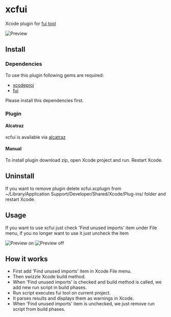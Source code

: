 # xcfui

Xcode plugin for [fui tool](https://github.com/dblock/fui)

![Preview](https://raw.githubusercontent.com/jcavar/xcfui/master/preview.png)

## Install

### Dependencies
To use this plugin following gems are required:
*	[xcodeproj](https://rubygems.org/gems/xcodeproj)
*	[fui](http://rubygems.org/gems/fui)

Please install this dependencies first.

### Plugin

#### Alcatraz
xcfui is available via [alcatraz](http://alcatraz.io/) 

#### Manual
To install plugin download zip, open Xcode project and run. Restart Xcode.

## Uninstall
If you want to remove plugin delete xcfui.xcplugin from ~/Library/Application Support/Developer/Shared/Xcode/Plug-ins/ folder and restart Xcode.

## Usage

If you want to use xcfui just check 'Find unused imports' item under File menu, if you no longer want to use it just uncheck the item

![Preview on](https://raw.githubusercontent.com/jcavar/xcfui/master/fui_preview_on.png)
![Preview off](https://raw.githubusercontent.com/jcavar/xcfui/master/fui_preview_off.png)

## How it works

*	First add 'Find unused imports' item in Xcode File menu. 
*	Then swizzle Xcode build method.
*	When 'Find unused imports' is checked and build method is called, we add new run script in build phases.
*	Run script executes fui tool on current project.
*	It parses results and displays them as warnings in Xcode.
*	When 'Find unused imports' item is unchecked, we just remove run script from build phases. 
